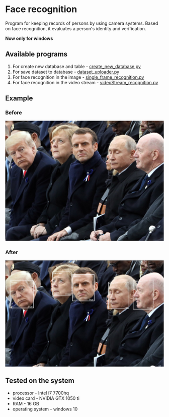 # Face recognition

Program for keeping records of persons by using camera systems. 
Based on face recognition, it evaluates a person's identity and verification.

**Now only for windows**

Available programs
---
1. For create new database and table - [create_new_database.py](HELP/create_new_database-HELP.md)
2. For save dataset to database - [dataset_uploader.py](HELP/dataset_uploader-HELP.md) 
3. For face recognition in the image - [single_frame_recognition.py](HELP/single_frame_recognition-HELP.md) 
4. For face recognition in the video stream - [videoStream_recognition.py](HELP/videoStream-HELP.md)

Example
---
### Before
![markdown logo](images/multi/3.jpg)

### After
![markdown logo](images/recognized/3.PNG)

Tested on the system
---
- processor - Intel i7 7700hq
- video card - NVIDIA GTX 1050 ti
- RAM - 16 GB
- operating system - windows 10
